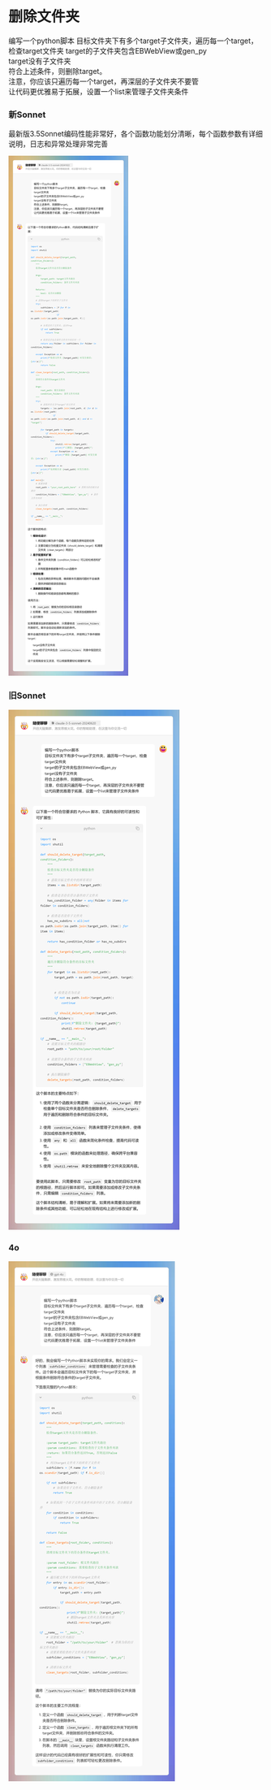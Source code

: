 # 删除文件夹
编写一个python脚本
目标文件夹下有多个target子文件夹，遍历每一个target，检查target文件夹
target的子文件夹包含EBWebView或gen_py  
target没有子文件夹  
符合上述条件，则删除target。  
注意，你应该只遍历每一个target，再深层的子文件夹不要管  
让代码更优雅易于拓展，设置一个list来管理子文件夹条件

### 新Sonnet
最新版3.5Sonnet编码性能非常好，各个函数功能划分清晰，每个函数参数有详细说明，日志和异常处理非常完善

![](GPT调校/attachments/LobeChat_随便聊聊_2024-10-24.jpg)
### 旧Sonnet
![](GPT调校/attachments/LobeChat_随便聊聊_2024-10-22%20(1).jpg)
### 4o
![](GPT调校/attachments/LobeChat_随便聊聊_2024-10-22.jpg)
